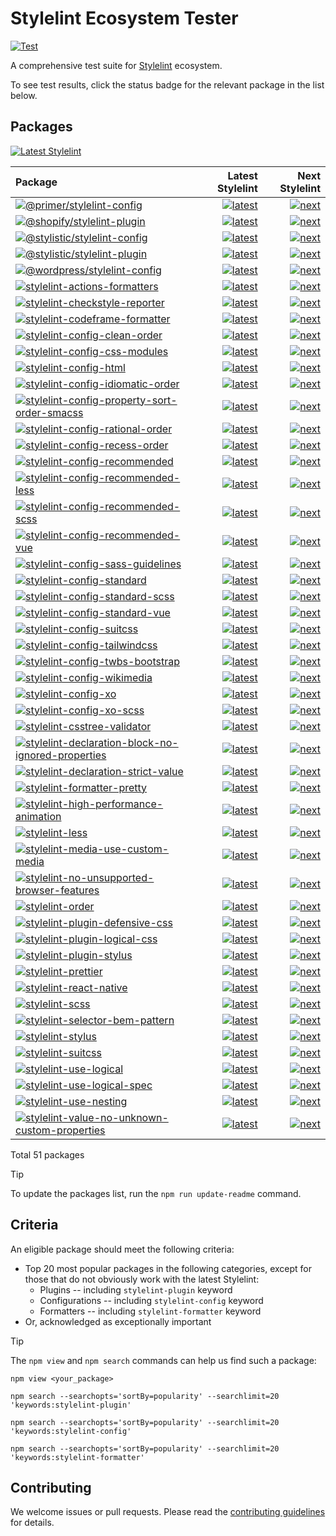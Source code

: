 # Stylelint Ecosystem Tester

[![Test](https://github.com/stylelint/stylelint-ecosystem-tester/actions/workflows/test.yml/badge.svg)](https://github.com/stylelint/stylelint-ecosystem-tester/actions/workflows/test.yml)

A comprehensive test suite for [Stylelint](https://stylelint.io) ecosystem.

To see test results, click the status badge for the relevant package in the list below.

## Packages

[![Latest Stylelint](https://img.shields.io/npm/v/stylelint.svg?label=Latest+Stylelint)](https://www.npmjs.com/package/stylelint)

<!-- START:PACKAGES -->

| Package                                                                                                                                                                                                                     |                                                                                                                                                                                                                                                                                                                        Latest Stylelint |                                                                                                                                                                                                                                                                                                                    Next Stylelint |
| :-------------------------------------------------------------------------------------------------------------------------------------------------------------------------------------------------------------------------- | --------------------------------------------------------------------------------------------------------------------------------------------------------------------------------------------------------------------------------------------------------------------------------------------------------------------------------------: | --------------------------------------------------------------------------------------------------------------------------------------------------------------------------------------------------------------------------------------------------------------------------------------------------------------------------------: |
| [![@primer/stylelint-config](https://img.shields.io/npm/v/@primer/stylelint-config.svg)](https://www.npmjs.com/package/@primer/stylelint-config)                                                                            |                                                     [![latest](https://github.com/stylelint/stylelint-ecosystem-tester/actions/workflows/test-package-000-primer-stylelint-config.latest.yml/badge.svg)](https://github.com/stylelint/stylelint-ecosystem-tester/actions/workflows/test-package-000-primer-stylelint-config.latest.yml) |                                                     [![next](https://github.com/stylelint/stylelint-ecosystem-tester/actions/workflows/test-package-000-primer-stylelint-config.next.yml/badge.svg)](https://github.com/stylelint/stylelint-ecosystem-tester/actions/workflows/test-package-000-primer-stylelint-config.next.yml) |
| [![@shopify/stylelint-plugin](https://img.shields.io/npm/v/@shopify/stylelint-plugin.svg)](https://www.npmjs.com/package/@shopify/stylelint-plugin)                                                                         |                                                   [![latest](https://github.com/stylelint/stylelint-ecosystem-tester/actions/workflows/test-package-001-shopify-stylelint-plugin.latest.yml/badge.svg)](https://github.com/stylelint/stylelint-ecosystem-tester/actions/workflows/test-package-001-shopify-stylelint-plugin.latest.yml) |                                                   [![next](https://github.com/stylelint/stylelint-ecosystem-tester/actions/workflows/test-package-001-shopify-stylelint-plugin.next.yml/badge.svg)](https://github.com/stylelint/stylelint-ecosystem-tester/actions/workflows/test-package-001-shopify-stylelint-plugin.next.yml) |
| [![@stylistic/stylelint-config](https://img.shields.io/npm/v/@stylistic/stylelint-config.svg)](https://www.npmjs.com/package/@stylistic/stylelint-config)                                                                   |                                               [![latest](https://github.com/stylelint/stylelint-ecosystem-tester/actions/workflows/test-package-002-stylistic-stylelint-config.latest.yml/badge.svg)](https://github.com/stylelint/stylelint-ecosystem-tester/actions/workflows/test-package-002-stylistic-stylelint-config.latest.yml) |                                               [![next](https://github.com/stylelint/stylelint-ecosystem-tester/actions/workflows/test-package-002-stylistic-stylelint-config.next.yml/badge.svg)](https://github.com/stylelint/stylelint-ecosystem-tester/actions/workflows/test-package-002-stylistic-stylelint-config.next.yml) |
| [![@stylistic/stylelint-plugin](https://img.shields.io/npm/v/@stylistic/stylelint-plugin.svg)](https://www.npmjs.com/package/@stylistic/stylelint-plugin)                                                                   |                                               [![latest](https://github.com/stylelint/stylelint-ecosystem-tester/actions/workflows/test-package-003-stylistic-stylelint-plugin.latest.yml/badge.svg)](https://github.com/stylelint/stylelint-ecosystem-tester/actions/workflows/test-package-003-stylistic-stylelint-plugin.latest.yml) |                                               [![next](https://github.com/stylelint/stylelint-ecosystem-tester/actions/workflows/test-package-003-stylistic-stylelint-plugin.next.yml/badge.svg)](https://github.com/stylelint/stylelint-ecosystem-tester/actions/workflows/test-package-003-stylistic-stylelint-plugin.next.yml) |
| [![@wordpress/stylelint-config](https://img.shields.io/npm/v/@wordpress/stylelint-config.svg)](https://www.npmjs.com/package/@wordpress/stylelint-config)                                                                   |                                               [![latest](https://github.com/stylelint/stylelint-ecosystem-tester/actions/workflows/test-package-004-wordpress-stylelint-config.latest.yml/badge.svg)](https://github.com/stylelint/stylelint-ecosystem-tester/actions/workflows/test-package-004-wordpress-stylelint-config.latest.yml) |                                               [![next](https://github.com/stylelint/stylelint-ecosystem-tester/actions/workflows/test-package-004-wordpress-stylelint-config.next.yml/badge.svg)](https://github.com/stylelint/stylelint-ecosystem-tester/actions/workflows/test-package-004-wordpress-stylelint-config.next.yml) |
| [![stylelint-actions-formatters](https://img.shields.io/npm/v/stylelint-actions-formatters.svg)](https://www.npmjs.com/package/stylelint-actions-formatters)                                                                |                                           [![latest](https://github.com/stylelint/stylelint-ecosystem-tester/actions/workflows/test-package-005-stylelint-actions-formatters.latest.yml/badge.svg)](https://github.com/stylelint/stylelint-ecosystem-tester/actions/workflows/test-package-005-stylelint-actions-formatters.latest.yml) |                                           [![next](https://github.com/stylelint/stylelint-ecosystem-tester/actions/workflows/test-package-005-stylelint-actions-formatters.next.yml/badge.svg)](https://github.com/stylelint/stylelint-ecosystem-tester/actions/workflows/test-package-005-stylelint-actions-formatters.next.yml) |
| [![stylelint-checkstyle-reporter](https://img.shields.io/npm/v/stylelint-checkstyle-reporter.svg)](https://www.npmjs.com/package/stylelint-checkstyle-reporter)                                                             |                                         [![latest](https://github.com/stylelint/stylelint-ecosystem-tester/actions/workflows/test-package-006-stylelint-checkstyle-reporter.latest.yml/badge.svg)](https://github.com/stylelint/stylelint-ecosystem-tester/actions/workflows/test-package-006-stylelint-checkstyle-reporter.latest.yml) |                                         [![next](https://github.com/stylelint/stylelint-ecosystem-tester/actions/workflows/test-package-006-stylelint-checkstyle-reporter.next.yml/badge.svg)](https://github.com/stylelint/stylelint-ecosystem-tester/actions/workflows/test-package-006-stylelint-checkstyle-reporter.next.yml) |
| [![stylelint-codeframe-formatter](https://img.shields.io/npm/v/stylelint-codeframe-formatter.svg)](https://www.npmjs.com/package/stylelint-codeframe-formatter)                                                             |                                         [![latest](https://github.com/stylelint/stylelint-ecosystem-tester/actions/workflows/test-package-007-stylelint-codeframe-formatter.latest.yml/badge.svg)](https://github.com/stylelint/stylelint-ecosystem-tester/actions/workflows/test-package-007-stylelint-codeframe-formatter.latest.yml) |                                         [![next](https://github.com/stylelint/stylelint-ecosystem-tester/actions/workflows/test-package-007-stylelint-codeframe-formatter.next.yml/badge.svg)](https://github.com/stylelint/stylelint-ecosystem-tester/actions/workflows/test-package-007-stylelint-codeframe-formatter.next.yml) |
| [![stylelint-config-clean-order](https://img.shields.io/npm/v/stylelint-config-clean-order.svg)](https://www.npmjs.com/package/stylelint-config-clean-order)                                                                |                                           [![latest](https://github.com/stylelint/stylelint-ecosystem-tester/actions/workflows/test-package-008-stylelint-config-clean-order.latest.yml/badge.svg)](https://github.com/stylelint/stylelint-ecosystem-tester/actions/workflows/test-package-008-stylelint-config-clean-order.latest.yml) |                                           [![next](https://github.com/stylelint/stylelint-ecosystem-tester/actions/workflows/test-package-008-stylelint-config-clean-order.next.yml/badge.svg)](https://github.com/stylelint/stylelint-ecosystem-tester/actions/workflows/test-package-008-stylelint-config-clean-order.next.yml) |
| [![stylelint-config-css-modules](https://img.shields.io/npm/v/stylelint-config-css-modules.svg)](https://www.npmjs.com/package/stylelint-config-css-modules)                                                                |                                           [![latest](https://github.com/stylelint/stylelint-ecosystem-tester/actions/workflows/test-package-009-stylelint-config-css-modules.latest.yml/badge.svg)](https://github.com/stylelint/stylelint-ecosystem-tester/actions/workflows/test-package-009-stylelint-config-css-modules.latest.yml) |                                           [![next](https://github.com/stylelint/stylelint-ecosystem-tester/actions/workflows/test-package-009-stylelint-config-css-modules.next.yml/badge.svg)](https://github.com/stylelint/stylelint-ecosystem-tester/actions/workflows/test-package-009-stylelint-config-css-modules.next.yml) |
| [![stylelint-config-html](https://img.shields.io/npm/v/stylelint-config-html.svg)](https://www.npmjs.com/package/stylelint-config-html)                                                                                     |                                                         [![latest](https://github.com/stylelint/stylelint-ecosystem-tester/actions/workflows/test-package-010-stylelint-config-html.latest.yml/badge.svg)](https://github.com/stylelint/stylelint-ecosystem-tester/actions/workflows/test-package-010-stylelint-config-html.latest.yml) |                                                         [![next](https://github.com/stylelint/stylelint-ecosystem-tester/actions/workflows/test-package-010-stylelint-config-html.next.yml/badge.svg)](https://github.com/stylelint/stylelint-ecosystem-tester/actions/workflows/test-package-010-stylelint-config-html.next.yml) |
| [![stylelint-config-idiomatic-order](https://img.shields.io/npm/v/stylelint-config-idiomatic-order.svg)](https://www.npmjs.com/package/stylelint-config-idiomatic-order)                                                    |                                   [![latest](https://github.com/stylelint/stylelint-ecosystem-tester/actions/workflows/test-package-011-stylelint-config-idiomatic-order.latest.yml/badge.svg)](https://github.com/stylelint/stylelint-ecosystem-tester/actions/workflows/test-package-011-stylelint-config-idiomatic-order.latest.yml) |                                   [![next](https://github.com/stylelint/stylelint-ecosystem-tester/actions/workflows/test-package-011-stylelint-config-idiomatic-order.next.yml/badge.svg)](https://github.com/stylelint/stylelint-ecosystem-tester/actions/workflows/test-package-011-stylelint-config-idiomatic-order.next.yml) |
| [![stylelint-config-property-sort-order-smacss](https://img.shields.io/npm/v/stylelint-config-property-sort-order-smacss.svg)](https://www.npmjs.com/package/stylelint-config-property-sort-order-smacss)                   |             [![latest](https://github.com/stylelint/stylelint-ecosystem-tester/actions/workflows/test-package-012-stylelint-config-property-sort-order-smacss.latest.yml/badge.svg)](https://github.com/stylelint/stylelint-ecosystem-tester/actions/workflows/test-package-012-stylelint-config-property-sort-order-smacss.latest.yml) |             [![next](https://github.com/stylelint/stylelint-ecosystem-tester/actions/workflows/test-package-012-stylelint-config-property-sort-order-smacss.next.yml/badge.svg)](https://github.com/stylelint/stylelint-ecosystem-tester/actions/workflows/test-package-012-stylelint-config-property-sort-order-smacss.next.yml) |
| [![stylelint-config-rational-order](https://img.shields.io/npm/v/stylelint-config-rational-order.svg)](https://www.npmjs.com/package/stylelint-config-rational-order)                                                       |                                     [![latest](https://github.com/stylelint/stylelint-ecosystem-tester/actions/workflows/test-package-013-stylelint-config-rational-order.latest.yml/badge.svg)](https://github.com/stylelint/stylelint-ecosystem-tester/actions/workflows/test-package-013-stylelint-config-rational-order.latest.yml) |                                     [![next](https://github.com/stylelint/stylelint-ecosystem-tester/actions/workflows/test-package-013-stylelint-config-rational-order.next.yml/badge.svg)](https://github.com/stylelint/stylelint-ecosystem-tester/actions/workflows/test-package-013-stylelint-config-rational-order.next.yml) |
| [![stylelint-config-recess-order](https://img.shields.io/npm/v/stylelint-config-recess-order.svg)](https://www.npmjs.com/package/stylelint-config-recess-order)                                                             |                                         [![latest](https://github.com/stylelint/stylelint-ecosystem-tester/actions/workflows/test-package-014-stylelint-config-recess-order.latest.yml/badge.svg)](https://github.com/stylelint/stylelint-ecosystem-tester/actions/workflows/test-package-014-stylelint-config-recess-order.latest.yml) |                                         [![next](https://github.com/stylelint/stylelint-ecosystem-tester/actions/workflows/test-package-014-stylelint-config-recess-order.next.yml/badge.svg)](https://github.com/stylelint/stylelint-ecosystem-tester/actions/workflows/test-package-014-stylelint-config-recess-order.next.yml) |
| [![stylelint-config-recommended](https://img.shields.io/npm/v/stylelint-config-recommended.svg)](https://www.npmjs.com/package/stylelint-config-recommended)                                                                |                                           [![latest](https://github.com/stylelint/stylelint-ecosystem-tester/actions/workflows/test-package-015-stylelint-config-recommended.latest.yml/badge.svg)](https://github.com/stylelint/stylelint-ecosystem-tester/actions/workflows/test-package-015-stylelint-config-recommended.latest.yml) |                                           [![next](https://github.com/stylelint/stylelint-ecosystem-tester/actions/workflows/test-package-015-stylelint-config-recommended.next.yml/badge.svg)](https://github.com/stylelint/stylelint-ecosystem-tester/actions/workflows/test-package-015-stylelint-config-recommended.next.yml) |
| [![stylelint-config-recommended-less](https://img.shields.io/npm/v/stylelint-config-recommended-less.svg)](https://www.npmjs.com/package/stylelint-config-recommended-less)                                                 |                                 [![latest](https://github.com/stylelint/stylelint-ecosystem-tester/actions/workflows/test-package-016-stylelint-config-recommended-less.latest.yml/badge.svg)](https://github.com/stylelint/stylelint-ecosystem-tester/actions/workflows/test-package-016-stylelint-config-recommended-less.latest.yml) |                                 [![next](https://github.com/stylelint/stylelint-ecosystem-tester/actions/workflows/test-package-016-stylelint-config-recommended-less.next.yml/badge.svg)](https://github.com/stylelint/stylelint-ecosystem-tester/actions/workflows/test-package-016-stylelint-config-recommended-less.next.yml) |
| [![stylelint-config-recommended-scss](https://img.shields.io/npm/v/stylelint-config-recommended-scss.svg)](https://www.npmjs.com/package/stylelint-config-recommended-scss)                                                 |                                 [![latest](https://github.com/stylelint/stylelint-ecosystem-tester/actions/workflows/test-package-017-stylelint-config-recommended-scss.latest.yml/badge.svg)](https://github.com/stylelint/stylelint-ecosystem-tester/actions/workflows/test-package-017-stylelint-config-recommended-scss.latest.yml) |                                 [![next](https://github.com/stylelint/stylelint-ecosystem-tester/actions/workflows/test-package-017-stylelint-config-recommended-scss.next.yml/badge.svg)](https://github.com/stylelint/stylelint-ecosystem-tester/actions/workflows/test-package-017-stylelint-config-recommended-scss.next.yml) |
| [![stylelint-config-recommended-vue](https://img.shields.io/npm/v/stylelint-config-recommended-vue.svg)](https://www.npmjs.com/package/stylelint-config-recommended-vue)                                                    |                                   [![latest](https://github.com/stylelint/stylelint-ecosystem-tester/actions/workflows/test-package-018-stylelint-config-recommended-vue.latest.yml/badge.svg)](https://github.com/stylelint/stylelint-ecosystem-tester/actions/workflows/test-package-018-stylelint-config-recommended-vue.latest.yml) |                                   [![next](https://github.com/stylelint/stylelint-ecosystem-tester/actions/workflows/test-package-018-stylelint-config-recommended-vue.next.yml/badge.svg)](https://github.com/stylelint/stylelint-ecosystem-tester/actions/workflows/test-package-018-stylelint-config-recommended-vue.next.yml) |
| [![stylelint-config-sass-guidelines](https://img.shields.io/npm/v/stylelint-config-sass-guidelines.svg)](https://www.npmjs.com/package/stylelint-config-sass-guidelines)                                                    |                                   [![latest](https://github.com/stylelint/stylelint-ecosystem-tester/actions/workflows/test-package-019-stylelint-config-sass-guidelines.latest.yml/badge.svg)](https://github.com/stylelint/stylelint-ecosystem-tester/actions/workflows/test-package-019-stylelint-config-sass-guidelines.latest.yml) |                                   [![next](https://github.com/stylelint/stylelint-ecosystem-tester/actions/workflows/test-package-019-stylelint-config-sass-guidelines.next.yml/badge.svg)](https://github.com/stylelint/stylelint-ecosystem-tester/actions/workflows/test-package-019-stylelint-config-sass-guidelines.next.yml) |
| [![stylelint-config-standard](https://img.shields.io/npm/v/stylelint-config-standard.svg)](https://www.npmjs.com/package/stylelint-config-standard)                                                                         |                                                 [![latest](https://github.com/stylelint/stylelint-ecosystem-tester/actions/workflows/test-package-020-stylelint-config-standard.latest.yml/badge.svg)](https://github.com/stylelint/stylelint-ecosystem-tester/actions/workflows/test-package-020-stylelint-config-standard.latest.yml) |                                                 [![next](https://github.com/stylelint/stylelint-ecosystem-tester/actions/workflows/test-package-020-stylelint-config-standard.next.yml/badge.svg)](https://github.com/stylelint/stylelint-ecosystem-tester/actions/workflows/test-package-020-stylelint-config-standard.next.yml) |
| [![stylelint-config-standard-scss](https://img.shields.io/npm/v/stylelint-config-standard-scss.svg)](https://www.npmjs.com/package/stylelint-config-standard-scss)                                                          |                                       [![latest](https://github.com/stylelint/stylelint-ecosystem-tester/actions/workflows/test-package-021-stylelint-config-standard-scss.latest.yml/badge.svg)](https://github.com/stylelint/stylelint-ecosystem-tester/actions/workflows/test-package-021-stylelint-config-standard-scss.latest.yml) |                                       [![next](https://github.com/stylelint/stylelint-ecosystem-tester/actions/workflows/test-package-021-stylelint-config-standard-scss.next.yml/badge.svg)](https://github.com/stylelint/stylelint-ecosystem-tester/actions/workflows/test-package-021-stylelint-config-standard-scss.next.yml) |
| [![stylelint-config-standard-vue](https://img.shields.io/npm/v/stylelint-config-standard-vue.svg)](https://www.npmjs.com/package/stylelint-config-standard-vue)                                                             |                                         [![latest](https://github.com/stylelint/stylelint-ecosystem-tester/actions/workflows/test-package-022-stylelint-config-standard-vue.latest.yml/badge.svg)](https://github.com/stylelint/stylelint-ecosystem-tester/actions/workflows/test-package-022-stylelint-config-standard-vue.latest.yml) |                                         [![next](https://github.com/stylelint/stylelint-ecosystem-tester/actions/workflows/test-package-022-stylelint-config-standard-vue.next.yml/badge.svg)](https://github.com/stylelint/stylelint-ecosystem-tester/actions/workflows/test-package-022-stylelint-config-standard-vue.next.yml) |
| [![stylelint-config-suitcss](https://img.shields.io/npm/v/stylelint-config-suitcss.svg)](https://www.npmjs.com/package/stylelint-config-suitcss)                                                                            |                                                   [![latest](https://github.com/stylelint/stylelint-ecosystem-tester/actions/workflows/test-package-023-stylelint-config-suitcss.latest.yml/badge.svg)](https://github.com/stylelint/stylelint-ecosystem-tester/actions/workflows/test-package-023-stylelint-config-suitcss.latest.yml) |                                                   [![next](https://github.com/stylelint/stylelint-ecosystem-tester/actions/workflows/test-package-023-stylelint-config-suitcss.next.yml/badge.svg)](https://github.com/stylelint/stylelint-ecosystem-tester/actions/workflows/test-package-023-stylelint-config-suitcss.next.yml) |
| [![stylelint-config-tailwindcss](https://img.shields.io/npm/v/stylelint-config-tailwindcss.svg)](https://www.npmjs.com/package/stylelint-config-tailwindcss)                                                                |                                           [![latest](https://github.com/stylelint/stylelint-ecosystem-tester/actions/workflows/test-package-024-stylelint-config-tailwindcss.latest.yml/badge.svg)](https://github.com/stylelint/stylelint-ecosystem-tester/actions/workflows/test-package-024-stylelint-config-tailwindcss.latest.yml) |                                           [![next](https://github.com/stylelint/stylelint-ecosystem-tester/actions/workflows/test-package-024-stylelint-config-tailwindcss.next.yml/badge.svg)](https://github.com/stylelint/stylelint-ecosystem-tester/actions/workflows/test-package-024-stylelint-config-tailwindcss.next.yml) |
| [![stylelint-config-twbs-bootstrap](https://img.shields.io/npm/v/stylelint-config-twbs-bootstrap.svg)](https://www.npmjs.com/package/stylelint-config-twbs-bootstrap)                                                       |                                     [![latest](https://github.com/stylelint/stylelint-ecosystem-tester/actions/workflows/test-package-025-stylelint-config-twbs-bootstrap.latest.yml/badge.svg)](https://github.com/stylelint/stylelint-ecosystem-tester/actions/workflows/test-package-025-stylelint-config-twbs-bootstrap.latest.yml) |                                     [![next](https://github.com/stylelint/stylelint-ecosystem-tester/actions/workflows/test-package-025-stylelint-config-twbs-bootstrap.next.yml/badge.svg)](https://github.com/stylelint/stylelint-ecosystem-tester/actions/workflows/test-package-025-stylelint-config-twbs-bootstrap.next.yml) |
| [![stylelint-config-wikimedia](https://img.shields.io/npm/v/stylelint-config-wikimedia.svg)](https://www.npmjs.com/package/stylelint-config-wikimedia)                                                                      |                                               [![latest](https://github.com/stylelint/stylelint-ecosystem-tester/actions/workflows/test-package-026-stylelint-config-wikimedia.latest.yml/badge.svg)](https://github.com/stylelint/stylelint-ecosystem-tester/actions/workflows/test-package-026-stylelint-config-wikimedia.latest.yml) |                                               [![next](https://github.com/stylelint/stylelint-ecosystem-tester/actions/workflows/test-package-026-stylelint-config-wikimedia.next.yml/badge.svg)](https://github.com/stylelint/stylelint-ecosystem-tester/actions/workflows/test-package-026-stylelint-config-wikimedia.next.yml) |
| [![stylelint-config-xo](https://img.shields.io/npm/v/stylelint-config-xo.svg)](https://www.npmjs.com/package/stylelint-config-xo)                                                                                           |                                                             [![latest](https://github.com/stylelint/stylelint-ecosystem-tester/actions/workflows/test-package-027-stylelint-config-xo.latest.yml/badge.svg)](https://github.com/stylelint/stylelint-ecosystem-tester/actions/workflows/test-package-027-stylelint-config-xo.latest.yml) |                                                             [![next](https://github.com/stylelint/stylelint-ecosystem-tester/actions/workflows/test-package-027-stylelint-config-xo.next.yml/badge.svg)](https://github.com/stylelint/stylelint-ecosystem-tester/actions/workflows/test-package-027-stylelint-config-xo.next.yml) |
| [![stylelint-config-xo-scss](https://img.shields.io/npm/v/stylelint-config-xo-scss.svg)](https://www.npmjs.com/package/stylelint-config-xo-scss)                                                                            |                                                   [![latest](https://github.com/stylelint/stylelint-ecosystem-tester/actions/workflows/test-package-028-stylelint-config-xo-scss.latest.yml/badge.svg)](https://github.com/stylelint/stylelint-ecosystem-tester/actions/workflows/test-package-028-stylelint-config-xo-scss.latest.yml) |                                                   [![next](https://github.com/stylelint/stylelint-ecosystem-tester/actions/workflows/test-package-028-stylelint-config-xo-scss.next.yml/badge.svg)](https://github.com/stylelint/stylelint-ecosystem-tester/actions/workflows/test-package-028-stylelint-config-xo-scss.next.yml) |
| [![stylelint-csstree-validator](https://img.shields.io/npm/v/stylelint-csstree-validator.svg)](https://www.npmjs.com/package/stylelint-csstree-validator)                                                                   |                                             [![latest](https://github.com/stylelint/stylelint-ecosystem-tester/actions/workflows/test-package-029-stylelint-csstree-validator.latest.yml/badge.svg)](https://github.com/stylelint/stylelint-ecosystem-tester/actions/workflows/test-package-029-stylelint-csstree-validator.latest.yml) |                                             [![next](https://github.com/stylelint/stylelint-ecosystem-tester/actions/workflows/test-package-029-stylelint-csstree-validator.next.yml/badge.svg)](https://github.com/stylelint/stylelint-ecosystem-tester/actions/workflows/test-package-029-stylelint-csstree-validator.next.yml) |
| [![stylelint-declaration-block-no-ignored-properties](https://img.shields.io/npm/v/stylelint-declaration-block-no-ignored-properties.svg)](https://www.npmjs.com/package/stylelint-declaration-block-no-ignored-properties) | [![latest](https://github.com/stylelint/stylelint-ecosystem-tester/actions/workflows/test-package-030-stylelint-declaration-block-no-ignored-properties.latest.yml/badge.svg)](https://github.com/stylelint/stylelint-ecosystem-tester/actions/workflows/test-package-030-stylelint-declaration-block-no-ignored-properties.latest.yml) | [![next](https://github.com/stylelint/stylelint-ecosystem-tester/actions/workflows/test-package-030-stylelint-declaration-block-no-ignored-properties.next.yml/badge.svg)](https://github.com/stylelint/stylelint-ecosystem-tester/actions/workflows/test-package-030-stylelint-declaration-block-no-ignored-properties.next.yml) |
| [![stylelint-declaration-strict-value](https://img.shields.io/npm/v/stylelint-declaration-strict-value.svg)](https://www.npmjs.com/package/stylelint-declaration-strict-value)                                              |                               [![latest](https://github.com/stylelint/stylelint-ecosystem-tester/actions/workflows/test-package-031-stylelint-declaration-strict-value.latest.yml/badge.svg)](https://github.com/stylelint/stylelint-ecosystem-tester/actions/workflows/test-package-031-stylelint-declaration-strict-value.latest.yml) |                               [![next](https://github.com/stylelint/stylelint-ecosystem-tester/actions/workflows/test-package-031-stylelint-declaration-strict-value.next.yml/badge.svg)](https://github.com/stylelint/stylelint-ecosystem-tester/actions/workflows/test-package-031-stylelint-declaration-strict-value.next.yml) |
| [![stylelint-formatter-pretty](https://img.shields.io/npm/v/stylelint-formatter-pretty.svg)](https://www.npmjs.com/package/stylelint-formatter-pretty)                                                                      |                                               [![latest](https://github.com/stylelint/stylelint-ecosystem-tester/actions/workflows/test-package-032-stylelint-formatter-pretty.latest.yml/badge.svg)](https://github.com/stylelint/stylelint-ecosystem-tester/actions/workflows/test-package-032-stylelint-formatter-pretty.latest.yml) |                                               [![next](https://github.com/stylelint/stylelint-ecosystem-tester/actions/workflows/test-package-032-stylelint-formatter-pretty.next.yml/badge.svg)](https://github.com/stylelint/stylelint-ecosystem-tester/actions/workflows/test-package-032-stylelint-formatter-pretty.next.yml) |
| [![stylelint-high-performance-animation](https://img.shields.io/npm/v/stylelint-high-performance-animation.svg)](https://www.npmjs.com/package/stylelint-high-performance-animation)                                        |                           [![latest](https://github.com/stylelint/stylelint-ecosystem-tester/actions/workflows/test-package-033-stylelint-high-performance-animation.latest.yml/badge.svg)](https://github.com/stylelint/stylelint-ecosystem-tester/actions/workflows/test-package-033-stylelint-high-performance-animation.latest.yml) |                           [![next](https://github.com/stylelint/stylelint-ecosystem-tester/actions/workflows/test-package-033-stylelint-high-performance-animation.next.yml/badge.svg)](https://github.com/stylelint/stylelint-ecosystem-tester/actions/workflows/test-package-033-stylelint-high-performance-animation.next.yml) |
| [![stylelint-less](https://img.shields.io/npm/v/stylelint-less.svg)](https://www.npmjs.com/package/stylelint-less)                                                                                                          |                                                                       [![latest](https://github.com/stylelint/stylelint-ecosystem-tester/actions/workflows/test-package-034-stylelint-less.latest.yml/badge.svg)](https://github.com/stylelint/stylelint-ecosystem-tester/actions/workflows/test-package-034-stylelint-less.latest.yml) |                                                                       [![next](https://github.com/stylelint/stylelint-ecosystem-tester/actions/workflows/test-package-034-stylelint-less.next.yml/badge.svg)](https://github.com/stylelint/stylelint-ecosystem-tester/actions/workflows/test-package-034-stylelint-less.next.yml) |
| [![stylelint-media-use-custom-media](https://img.shields.io/npm/v/stylelint-media-use-custom-media.svg)](https://www.npmjs.com/package/stylelint-media-use-custom-media)                                                    |                                   [![latest](https://github.com/stylelint/stylelint-ecosystem-tester/actions/workflows/test-package-035-stylelint-media-use-custom-media.latest.yml/badge.svg)](https://github.com/stylelint/stylelint-ecosystem-tester/actions/workflows/test-package-035-stylelint-media-use-custom-media.latest.yml) |                                   [![next](https://github.com/stylelint/stylelint-ecosystem-tester/actions/workflows/test-package-035-stylelint-media-use-custom-media.next.yml/badge.svg)](https://github.com/stylelint/stylelint-ecosystem-tester/actions/workflows/test-package-035-stylelint-media-use-custom-media.next.yml) |
| [![stylelint-no-unsupported-browser-features](https://img.shields.io/npm/v/stylelint-no-unsupported-browser-features.svg)](https://www.npmjs.com/package/stylelint-no-unsupported-browser-features)                         |                 [![latest](https://github.com/stylelint/stylelint-ecosystem-tester/actions/workflows/test-package-036-stylelint-no-unsupported-browser-features.latest.yml/badge.svg)](https://github.com/stylelint/stylelint-ecosystem-tester/actions/workflows/test-package-036-stylelint-no-unsupported-browser-features.latest.yml) |                 [![next](https://github.com/stylelint/stylelint-ecosystem-tester/actions/workflows/test-package-036-stylelint-no-unsupported-browser-features.next.yml/badge.svg)](https://github.com/stylelint/stylelint-ecosystem-tester/actions/workflows/test-package-036-stylelint-no-unsupported-browser-features.next.yml) |
| [![stylelint-order](https://img.shields.io/npm/v/stylelint-order.svg)](https://www.npmjs.com/package/stylelint-order)                                                                                                       |                                                                     [![latest](https://github.com/stylelint/stylelint-ecosystem-tester/actions/workflows/test-package-037-stylelint-order.latest.yml/badge.svg)](https://github.com/stylelint/stylelint-ecosystem-tester/actions/workflows/test-package-037-stylelint-order.latest.yml) |                                                                     [![next](https://github.com/stylelint/stylelint-ecosystem-tester/actions/workflows/test-package-037-stylelint-order.next.yml/badge.svg)](https://github.com/stylelint/stylelint-ecosystem-tester/actions/workflows/test-package-037-stylelint-order.next.yml) |
| [![stylelint-plugin-defensive-css](https://img.shields.io/npm/v/stylelint-plugin-defensive-css.svg)](https://www.npmjs.com/package/stylelint-plugin-defensive-css)                                                          |                                       [![latest](https://github.com/stylelint/stylelint-ecosystem-tester/actions/workflows/test-package-038-stylelint-plugin-defensive-css.latest.yml/badge.svg)](https://github.com/stylelint/stylelint-ecosystem-tester/actions/workflows/test-package-038-stylelint-plugin-defensive-css.latest.yml) |                                       [![next](https://github.com/stylelint/stylelint-ecosystem-tester/actions/workflows/test-package-038-stylelint-plugin-defensive-css.next.yml/badge.svg)](https://github.com/stylelint/stylelint-ecosystem-tester/actions/workflows/test-package-038-stylelint-plugin-defensive-css.next.yml) |
| [![stylelint-plugin-logical-css](https://img.shields.io/npm/v/stylelint-plugin-logical-css.svg)](https://www.npmjs.com/package/stylelint-plugin-logical-css)                                                                |                                           [![latest](https://github.com/stylelint/stylelint-ecosystem-tester/actions/workflows/test-package-039-stylelint-plugin-logical-css.latest.yml/badge.svg)](https://github.com/stylelint/stylelint-ecosystem-tester/actions/workflows/test-package-039-stylelint-plugin-logical-css.latest.yml) |                                           [![next](https://github.com/stylelint/stylelint-ecosystem-tester/actions/workflows/test-package-039-stylelint-plugin-logical-css.next.yml/badge.svg)](https://github.com/stylelint/stylelint-ecosystem-tester/actions/workflows/test-package-039-stylelint-plugin-logical-css.next.yml) |
| [![stylelint-plugin-stylus](https://img.shields.io/npm/v/stylelint-plugin-stylus.svg)](https://www.npmjs.com/package/stylelint-plugin-stylus)                                                                               |                                                     [![latest](https://github.com/stylelint/stylelint-ecosystem-tester/actions/workflows/test-package-040-stylelint-plugin-stylus.latest.yml/badge.svg)](https://github.com/stylelint/stylelint-ecosystem-tester/actions/workflows/test-package-040-stylelint-plugin-stylus.latest.yml) |                                                     [![next](https://github.com/stylelint/stylelint-ecosystem-tester/actions/workflows/test-package-040-stylelint-plugin-stylus.next.yml/badge.svg)](https://github.com/stylelint/stylelint-ecosystem-tester/actions/workflows/test-package-040-stylelint-plugin-stylus.next.yml) |
| [![stylelint-prettier](https://img.shields.io/npm/v/stylelint-prettier.svg)](https://www.npmjs.com/package/stylelint-prettier)                                                                                              |                                                               [![latest](https://github.com/stylelint/stylelint-ecosystem-tester/actions/workflows/test-package-041-stylelint-prettier.latest.yml/badge.svg)](https://github.com/stylelint/stylelint-ecosystem-tester/actions/workflows/test-package-041-stylelint-prettier.latest.yml) |                                                               [![next](https://github.com/stylelint/stylelint-ecosystem-tester/actions/workflows/test-package-041-stylelint-prettier.next.yml/badge.svg)](https://github.com/stylelint/stylelint-ecosystem-tester/actions/workflows/test-package-041-stylelint-prettier.next.yml) |
| [![stylelint-react-native](https://img.shields.io/npm/v/stylelint-react-native.svg)](https://www.npmjs.com/package/stylelint-react-native)                                                                                  |                                                       [![latest](https://github.com/stylelint/stylelint-ecosystem-tester/actions/workflows/test-package-042-stylelint-react-native.latest.yml/badge.svg)](https://github.com/stylelint/stylelint-ecosystem-tester/actions/workflows/test-package-042-stylelint-react-native.latest.yml) |                                                       [![next](https://github.com/stylelint/stylelint-ecosystem-tester/actions/workflows/test-package-042-stylelint-react-native.next.yml/badge.svg)](https://github.com/stylelint/stylelint-ecosystem-tester/actions/workflows/test-package-042-stylelint-react-native.next.yml) |
| [![stylelint-scss](https://img.shields.io/npm/v/stylelint-scss.svg)](https://www.npmjs.com/package/stylelint-scss)                                                                                                          |                                                                       [![latest](https://github.com/stylelint/stylelint-ecosystem-tester/actions/workflows/test-package-043-stylelint-scss.latest.yml/badge.svg)](https://github.com/stylelint/stylelint-ecosystem-tester/actions/workflows/test-package-043-stylelint-scss.latest.yml) |                                                                       [![next](https://github.com/stylelint/stylelint-ecosystem-tester/actions/workflows/test-package-043-stylelint-scss.next.yml/badge.svg)](https://github.com/stylelint/stylelint-ecosystem-tester/actions/workflows/test-package-043-stylelint-scss.next.yml) |
| [![stylelint-selector-bem-pattern](https://img.shields.io/npm/v/stylelint-selector-bem-pattern.svg)](https://www.npmjs.com/package/stylelint-selector-bem-pattern)                                                          |                                       [![latest](https://github.com/stylelint/stylelint-ecosystem-tester/actions/workflows/test-package-044-stylelint-selector-bem-pattern.latest.yml/badge.svg)](https://github.com/stylelint/stylelint-ecosystem-tester/actions/workflows/test-package-044-stylelint-selector-bem-pattern.latest.yml) |                                       [![next](https://github.com/stylelint/stylelint-ecosystem-tester/actions/workflows/test-package-044-stylelint-selector-bem-pattern.next.yml/badge.svg)](https://github.com/stylelint/stylelint-ecosystem-tester/actions/workflows/test-package-044-stylelint-selector-bem-pattern.next.yml) |
| [![stylelint-stylus](https://img.shields.io/npm/v/stylelint-stylus.svg)](https://www.npmjs.com/package/stylelint-stylus)                                                                                                    |                                                                   [![latest](https://github.com/stylelint/stylelint-ecosystem-tester/actions/workflows/test-package-045-stylelint-stylus.latest.yml/badge.svg)](https://github.com/stylelint/stylelint-ecosystem-tester/actions/workflows/test-package-045-stylelint-stylus.latest.yml) |                                                                   [![next](https://github.com/stylelint/stylelint-ecosystem-tester/actions/workflows/test-package-045-stylelint-stylus.next.yml/badge.svg)](https://github.com/stylelint/stylelint-ecosystem-tester/actions/workflows/test-package-045-stylelint-stylus.next.yml) |
| [![stylelint-suitcss](https://img.shields.io/npm/v/stylelint-suitcss.svg)](https://www.npmjs.com/package/stylelint-suitcss)                                                                                                 |                                                                 [![latest](https://github.com/stylelint/stylelint-ecosystem-tester/actions/workflows/test-package-046-stylelint-suitcss.latest.yml/badge.svg)](https://github.com/stylelint/stylelint-ecosystem-tester/actions/workflows/test-package-046-stylelint-suitcss.latest.yml) |                                                                 [![next](https://github.com/stylelint/stylelint-ecosystem-tester/actions/workflows/test-package-046-stylelint-suitcss.next.yml/badge.svg)](https://github.com/stylelint/stylelint-ecosystem-tester/actions/workflows/test-package-046-stylelint-suitcss.next.yml) |
| [![stylelint-use-logical](https://img.shields.io/npm/v/stylelint-use-logical.svg)](https://www.npmjs.com/package/stylelint-use-logical)                                                                                     |                                                         [![latest](https://github.com/stylelint/stylelint-ecosystem-tester/actions/workflows/test-package-047-stylelint-use-logical.latest.yml/badge.svg)](https://github.com/stylelint/stylelint-ecosystem-tester/actions/workflows/test-package-047-stylelint-use-logical.latest.yml) |                                                         [![next](https://github.com/stylelint/stylelint-ecosystem-tester/actions/workflows/test-package-047-stylelint-use-logical.next.yml/badge.svg)](https://github.com/stylelint/stylelint-ecosystem-tester/actions/workflows/test-package-047-stylelint-use-logical.next.yml) |
| [![stylelint-use-logical-spec](https://img.shields.io/npm/v/stylelint-use-logical-spec.svg)](https://www.npmjs.com/package/stylelint-use-logical-spec)                                                                      |                                               [![latest](https://github.com/stylelint/stylelint-ecosystem-tester/actions/workflows/test-package-048-stylelint-use-logical-spec.latest.yml/badge.svg)](https://github.com/stylelint/stylelint-ecosystem-tester/actions/workflows/test-package-048-stylelint-use-logical-spec.latest.yml) |                                               [![next](https://github.com/stylelint/stylelint-ecosystem-tester/actions/workflows/test-package-048-stylelint-use-logical-spec.next.yml/badge.svg)](https://github.com/stylelint/stylelint-ecosystem-tester/actions/workflows/test-package-048-stylelint-use-logical-spec.next.yml) |
| [![stylelint-use-nesting](https://img.shields.io/npm/v/stylelint-use-nesting.svg)](https://www.npmjs.com/package/stylelint-use-nesting)                                                                                     |                                                         [![latest](https://github.com/stylelint/stylelint-ecosystem-tester/actions/workflows/test-package-049-stylelint-use-nesting.latest.yml/badge.svg)](https://github.com/stylelint/stylelint-ecosystem-tester/actions/workflows/test-package-049-stylelint-use-nesting.latest.yml) |                                                         [![next](https://github.com/stylelint/stylelint-ecosystem-tester/actions/workflows/test-package-049-stylelint-use-nesting.next.yml/badge.svg)](https://github.com/stylelint/stylelint-ecosystem-tester/actions/workflows/test-package-049-stylelint-use-nesting.next.yml) |
| [![stylelint-value-no-unknown-custom-properties](https://img.shields.io/npm/v/stylelint-value-no-unknown-custom-properties.svg)](https://www.npmjs.com/package/stylelint-value-no-unknown-custom-properties)                |           [![latest](https://github.com/stylelint/stylelint-ecosystem-tester/actions/workflows/test-package-050-stylelint-value-no-unknown-custom-properties.latest.yml/badge.svg)](https://github.com/stylelint/stylelint-ecosystem-tester/actions/workflows/test-package-050-stylelint-value-no-unknown-custom-properties.latest.yml) |           [![next](https://github.com/stylelint/stylelint-ecosystem-tester/actions/workflows/test-package-050-stylelint-value-no-unknown-custom-properties.next.yml/badge.svg)](https://github.com/stylelint/stylelint-ecosystem-tester/actions/workflows/test-package-050-stylelint-value-no-unknown-custom-properties.next.yml) |

Total 51 packages

<!-- END:PACKAGES -->

> [!TIP]
> To update the packages list, run the `npm run update-readme` command.

## Criteria

An eligible package should meet the following criteria:

- Top 20 most popular packages in the following categories, except for those that do not obviously work with the latest Stylelint:
  - Plugins -- including `stylelint-plugin` keyword
  - Configurations -- including `stylelint-config` keyword
  - Formatters -- including `stylelint-formatter` keyword
- Or, acknowledged as exceptionally important

> [!TIP]
> The `npm view` and `npm search` commands can help us find such a package:
>
> ```shell
> npm view <your_package>
> ```
>
> ```shell
> npm search --searchopts='sortBy=popularity' --searchlimit=20 'keywords:stylelint-plugin'
> ```
>
> ```shell
> npm search --searchopts='sortBy=popularity' --searchlimit=20 'keywords:stylelint-config'
> ```
>
> ```shell
> npm search --searchopts='sortBy=popularity' --searchlimit=20 'keywords:stylelint-formatter'
> ```

## Contributing

We welcome issues or pull requests. Please read the [contributing guidelines](CONTRIBUTING.md) for details.
